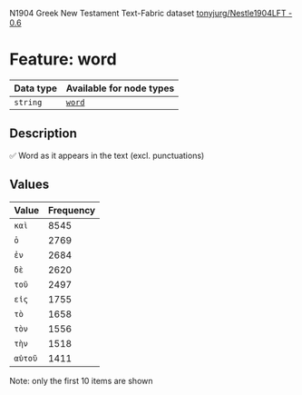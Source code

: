 <p>N1904 Greek New Testament Text-Fabric dataset <a href="https://github.com/tonyjurg/Nestle1904LFT">tonyjurg/Nestle1904LFT - 0.6</a></p>

<h1>Feature: word</h1>

<table>
<thead>
<tr>
  <th>Data type</th>
  <th>Available for node types</th>
</tr>
</thead>
<tbody>
<tr>
  <td><code>string</code></td>
  <td><A HREF="featurebynodetype.md#word"><code>word</code></A></td>
</tr>
</tbody>
</table>

<h2>Description</h2>

<p>✅ Word as it appears in the text (excl. punctuations)</p>

<h2>Values</h2>

<table>
<thead>
<tr>
  <th>Value</th>
  <th>Frequency</th>
</tr>
</thead>
<tbody>
<tr>
  <td><code>καὶ</code></td>
  <td>8545</td>
</tr>
<tr>
  <td><code>ὁ</code></td>
  <td>2769</td>
</tr>
<tr>
  <td><code>ἐν</code></td>
  <td>2684</td>
</tr>
<tr>
  <td><code>δὲ</code></td>
  <td>2620</td>
</tr>
<tr>
  <td><code>τοῦ</code></td>
  <td>2497</td>
</tr>
<tr>
  <td><code>εἰς</code></td>
  <td>1755</td>
</tr>
<tr>
  <td><code>τὸ</code></td>
  <td>1658</td>
</tr>
<tr>
  <td><code>τὸν</code></td>
  <td>1556</td>
</tr>
<tr>
  <td><code>τὴν</code></td>
  <td>1518</td>
</tr>
<tr>
  <td><code>αὐτοῦ</code></td>
  <td>1411</td>
</tr>
</tbody>
</table>

<p>Note: only the first 10 items are shown</p>

